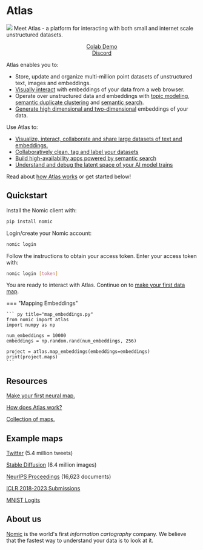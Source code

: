 # Atlas
![](assets/atlas_explanation.png)
Meet Atlas - a platform for interacting with both small and internet scale unstructured datasets.
<div align="center">
  <a href="https://colab.research.google.com/drive/1bquOLIaGlu7O_CFc0Wz74HITzWs4UEa4?usp=sharing">Colab Demo</a>
</div>
<div align="center">
  <a href="https://discord.gg/myY5YDR8z8">Discord</a>
</div>

Atlas enables you to:

* Store, update and organize multi-million point datasets of unstructured text, images and embeddings.
* [Visually interact](how_does_atlas_work.md#atlas-makes-embeddings-human-interpretable) with embeddings of your data from a web browser.
* Operate over unstructured data and embeddings with [topic modeling](map_state/topics.md), [semantic duplicate clustering](map_state/duplicates.md) and [semantic search](vector_search_in_atlas.md).
* [Generate high dimensional and two-dimensional](map_state/embeddings.md) embeddings of your data.

Use Atlas to:

- [Visualize, interact, collaborate and share large datasets of text and embeddings.](map_your_data.md)
- [Collaboratively clean, tag and label your datasets](data_cleaning_in_atlas.md)
- [Build high-availability apps powered by semantic search](https://langchain.readthedocs.io/en/latest/ecosystem/atlas.html)
- [Understand and debug the latent space of your AI model trains](pytorch_embedding_explorer.ipynb)

Read about [how Atlas works](how_does_atlas_work.md) or get started below!

## Quickstart
Install the Nomic client with:
```bash
pip install nomic
```

Login/create your Nomic account:
```bash
nomic login
```

Follow the instructions to obtain your access token. Enter your access token with:
```bash
nomic login [token]
```

You are ready to interact with Atlas. Continue on to [make your first data map](map_your_data.md).

=== "Mapping Embeddings"

    ``` py title="map_embeddings.py"
    from nomic import atlas
    import numpy as np

    num_embeddings = 10000
    embeddings = np.random.rand(num_embeddings, 256)
    
    project = atlas.map_embeddings(embeddings=embeddings)
    print(project.maps)
    ```

## Resources

[Make your first neural map.](map_your_data.md)

[How does Atlas work?](how_does_atlas_work.md)

[Collection of maps.](collection_of_maps.md)

## Example maps

[Twitter](https://atlas.nomic.ai/map/twitter) (5.4 million tweets)

[Stable Diffusion](https://atlas.nomic.ai/map/stablediffusion) (6.4 million images)

[NeurIPS Proceedings](https://atlas.nomic.ai/map/neurips) (16,623 documents)

[ICLR 2018-2023 Submissions](https://atlas.nomic.ai/map/iclr)

[MNIST Logits](https://atlas.nomic.ai/map/2a222eb6-8f5a-405b-9ab8-f5ab23b71cfd/1dae224b-0284-49f7-b7c9-5f80d9ef8b32)



## About us
[Nomic](https://home.nomic.ai) is the world's first *information cartography* company. We believe that the fastest way to understand your
data is to look at it.
